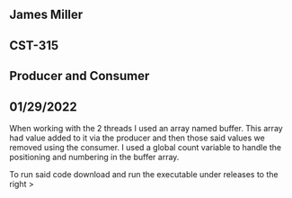 ## James Miller
## CST-315
## Producer and Consumer
## 01/29/2022

When working with the 2 threads I used an array named buffer. This array had value added to it via the producer and then those said values we removed using the consumer. I used a global count variable to handle the positioning and numbering in the buffer array.

To run said code download and run the executable under releases to the right >
